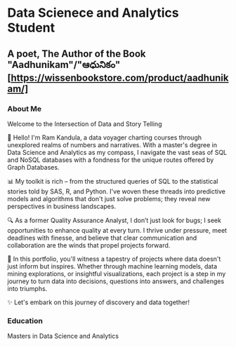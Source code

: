 # Data Scienece and Analytics Student

## A poet, The Author of the Book "Aadhunikam"/"ఆధునికం" [https://wissenbookstore.com/product/aadhunikam/]

### About Me
Welcome to the Intersection of Data and Story Telling

🚀 Hello! I'm Ram Kandula, a data voyager charting courses through unexplored realms of numbers and narratives. With a master's degree in Data Science and Analytics as my compass, I navigate the vast seas of SQL and NoSQL databases with a fondness for the unique routes offered by Graph Databases.

📊 My toolkit is rich – from the structured queries of SQL to the statistical stories told by SAS, R, and Python. I've woven these threads into predictive models and algorithms that don't just solve problems; they reveal new perspectives in business landscapes.

🔍 As a former Quality Assurance Analyst, I don’t just look for bugs; I seek opportunities to enhance quality at every turn. I thrive under pressure, meet deadlines with finesse, and believe that clear communication and collaboration are the winds that propel projects forward.

🌟 In this portfolio, you'll witness a tapestry of projects where data doesn't just inform but inspires. Whether through machine learning models, data mining explorations, or insightful visualizations, each project is a step in my journey to turn data into decisions, questions into answers, and challenges into triumphs.

✨ Let's embark on this journey of discovery and data together!

### Education
Masters in Data Science and Analytics
